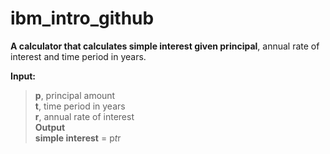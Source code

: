 # ibm_intro_github
**A calculator that calculates simple interest given principal**, annual rate of interest and time period in years.  
  
**Input:**    
> **p**, principal amount  
> **t**, time period in years  
> **r**, annual rate of interest  
**Output**  
> **simple interest** = p*t*r  
